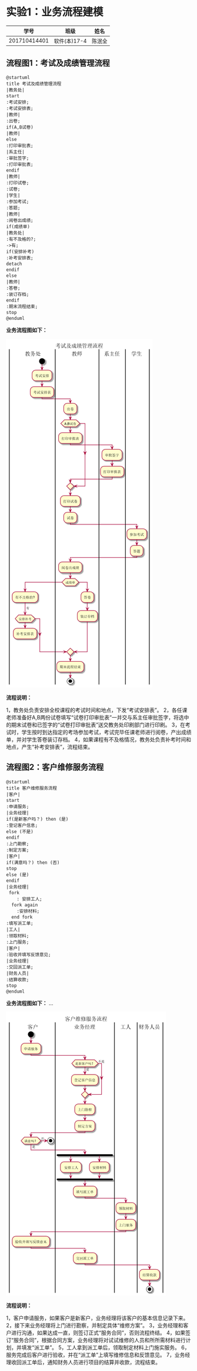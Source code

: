 # 实验1：业务流程建模
|学号|班级|姓名|
|:-------:|:-------------: | :----------:|
|201710414401|软件(本)17-4|陈泯全|
## 流程图1：考试及成绩管理流程
``` flow1
@startuml
title 考试及成绩管理流程
|教务处|
start
:考试安排;
:考试安排表;
|教师|
:出卷;
if(A,B试卷)
|教师|
else
:打印审批表;
|系主任|
:审批签字;
:打印审批表;
endif
|教师|
:打印试卷;
:试卷;
|学生|
:参加考试;
:答题;
|教师|
:阅卷出成绩;
if(成绩单)
|教务处|
:有不及格的?;
->有;
if(安排补考)
:补考安排表;
detach
endif
else
|教师|
:答卷;
:装订存档;
endif
:期末流程结束;
stop
@enduml
```
**业务流程图如下：**

![flow1](flow1.png)

**流程说明：**

1，教务处负责安排全校课程的考试时间和地点，下发“考试安排表”。
2，各任课老师准备好A,B两份试卷填写“试卷打印审批表”一并交与系主任审批签字，将选中的期末试卷和已签字的“试卷打印审批表”送交教务处印刷部门进行印刷。
3，在考试时，学生按时到达指定的考场参加考试，考试完毕任课老师进行阅卷，产出成绩单，并对学生答卷装订存档。
4，如果课程有不及格情况，教务处负责补考时间和地点，产生“补考安排表”，流程结束。

## 流程图2：客户维修服务流程
``` flow2
@startuml
title 客户维修服务流程
|客户|
start
:申请服务;
|业务经理|
if(是新客户吗？) then (是)
:登记客户信息;
else (不是)
endif
:上门勘察;
:制定方案;
|客户|
if(满意吗？) then (否)
stop
else (是)
endif
|业务经理|
 fork
	: 安排工人;
  fork again
	:安排材料;
  end fork
:填写派工单;
|工人|
:领取材料;
:上门服务;
|客户|
:验收并填写反馈意见;
|业务经理|
:交回派工单;
|财务人员|
:结算收款;
stop
@enduml
```
**业务流程图如下：**
...

![flow2](flow2.png)

**流程说明：**

1，客户申请服务，如果客户是新客户，业务经理将该客户的基本信息记录下来。
2，接下来业务经理将上门进行勘察，并制定具体“维修方案”。
3，业务经理和客户进行沟通，如果达成一直，则签订正式“服务合同”，否则流程终结。
4，如果签订“服务合同”，根据合同方案，业务经理将对试试维修的人员和所所需材料进行计划，并填发“派工单”。
5，工人拿到派工单后，领取制定材料上门施实服务。
6，服务完成后客户进行验收，并在“派工单”上填写维修信息和反馈意见。
7，业务经理收回派工单后，通知财务人员进行项目的结算并收款，流程结束。